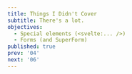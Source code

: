 ```yaml
---
title: Things I Didn't Cover
subtitle: There's a lot.
objectives:
  - Special elements (<svelte:... />)
  - Forms (and SuperForm)
published: true
prev: '04'
next: '06'
---
```


<script context="module">
    
</script>
